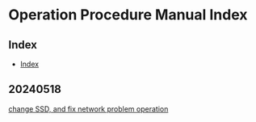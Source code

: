 # Operation Procedure Manual Index

## Index


<!-- @import "[TOC]" {cmd="toc" depthFrom=2 depthTo=6 orderedList=false} -->

<!-- code_chunk_output -->

- [Index](#index)

<!-- /code_chunk_output -->

## 20240518

[change SSD, and fix network problem operation](./20240518.md)

